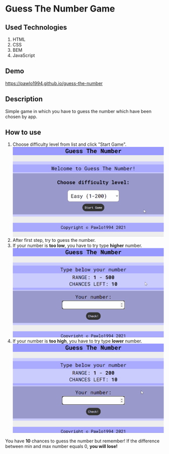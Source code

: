 # Guess The Number Game
## Used Technologies
1. HTML
2. CSS
3. BEM
4. JavaScript

## Demo
https://pawlo1994.github.io/guess-the-number

## Description
Simple game in which you have to guess the number which have been chosen by app.

## How to use
1. Choose difficulty level from list and click "Start Game".
![choose Level and start game gif](images/chooseLevelAndStartGame.gif)
2. After first step, try to guess the number.
3. If your number is **too low**, you have to try type **higher** number.
![number too low gif](images/numberTooLow.gif)
4. If your number is **too high**, you have to try type **lower** number.
![number too high gif](images/numberTooHigh.gif)

You have **10** chances to guess the number but remember!
If the difference between min and max number equals 0, **you will lose!**